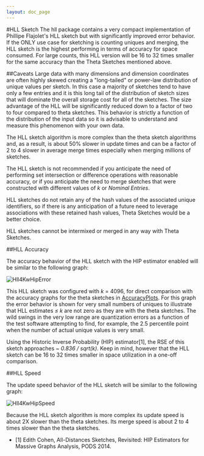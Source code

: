```yaml
---
layout: doc_page
---
```


#HLL Sketch
The hll package contains a very compact implementation of Phillipe Flajolet's
HLL sketch but with significantly improved error behavior.  If the ONLY use case for sketching is
counting uniques and merging, the HLL sketch is the highest performing in terms of accuracy for 
space consumed.  For large counts, this HLL version will be 16 to 32 times smaller for the same 
accuracy than the Theta Sketches mentioned above.

##Caveats
Large data with many dimensions and dimension coordinates are often highly skewed 
creating a "long-tailed" or power-law distribution of unique values per sketch. 
In this case a majority of sketches tend to have only a few entries and it is this long tail of
the distribution of sketch sizes that will dominate the overall storage cost for all of the 
sketches. The size advantage of the HLL will be significantly reduced down to a factor of 
two to four compared to theta sketches. This behavior is strictly a function of the 
distribution of the input data so it is advisable to understand and measure this phenomenon with
your own data.

The HLL sketch algorithm is more complex than the theta sketch algorithms and, as a result,
is about 50% slower in update times and can be a factor of 2 to 4 slower in average merge times 
especially when merging millions of sketches.

The HLL sketch is not recommended if you anticipate the need of performing set intersection 
or difference operations with reasonable accuracy, 
or if you anticipate the need to merge sketches that were constructed with different 
values of <i>k</i> or <i>Nominal Entries</i>.

HLL sketches do not retain any of the hash values of the associated unique identifiers, 
so if there is any anticipation of a future need to leverage associations with these 
retained hash values, Theta Sketches would be a better choice.

HLL sketches cannot be intermixed or merged in any way with Theta Sketches.

##HLL Accuracy

The accuracy behavior of the HLL sketch with the HIP estimator enabled will be similar to the following graph:

<img class="doc-img-half" src="{{site.docs_img_dir}}Hll4KwHipError.png" alt="Hll4KwHipError" />

This HLL sketch was configured with <i>k</i> = 4096, for direct comparison with the accuracy graphs for the
theta sketches in [AccuracyPlots](AccuracyPlots.html).  For this graph the error behavior is shown for very 
small numbers of uniques to illustrate that HLL estimates <i>&le; k</i> are not zero as they are with the theta
sketches.  The wild swings in the very low range are quantization errors as a function of the test software
attempting to find, for example, the 2.5 percentile point when the number of actual unique values is very small.

Using the Historic Inverse Probability (HIP) estimator[1], the RSE of this sketch approaches <i>~ 0.836 / sqrt(k)</i>.
Keep in mind, however that the HLL sketch can be 16 to 32 times smaller in space utilization in a one-off comparison.

##HLL Speed

The update speed behavior of the HLL sketch will be similar to the following graph:

<img class="doc-img-half" src="{{site.docs_img_dir}}Hll4KwHipSpeed.png" alt="Hll4KwHipSpeed" />

Because the HLL sketch algorithm is more complex its update speed is about 2X slower than the theta sketches. 
Its merge speed is about 2 to 4 times slower than the theta sketches.


* [1] Edith Cohen, All-Distances Sketches, Revisited: HIP Estimators for Massive Graphs Analysis, PODS 2014.

